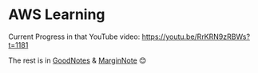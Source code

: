 # AWS Learning

Current Progress in that YouTube video: https://youtu.be/RrKRN9zRBWs?t=1181

The rest is in [GoodNotes](https://www.goodnotes.com/) & [MarginNote](https://www.marginnote.com/) 😊